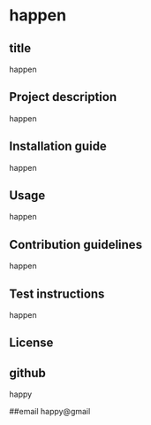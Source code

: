 # happen


  ## title
  happen

  ## Project description
  happen

  ## Installation guide
  happen

  ## Usage
  happen

  ## Contribution guidelines
  happen

  ## Test instructions
  happen

  ## License
  

## github
happy

##email
happy@gmail



